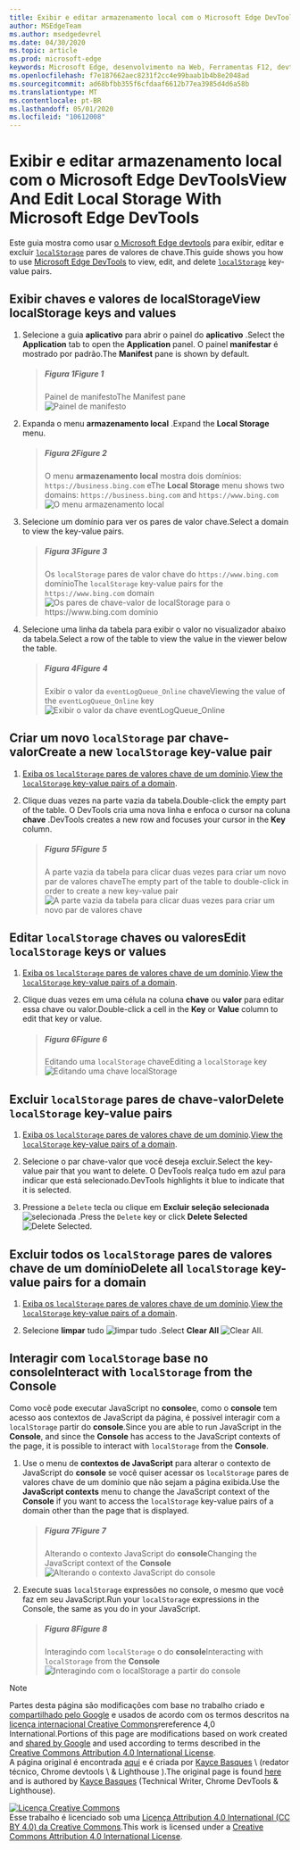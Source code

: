 ```yaml
---
title: Exibir e editar armazenamento local com o Microsoft Edge DevTools
author: MSEdgeTeam
ms.author: msedgedevrel
ms.date: 04/30/2020
ms.topic: article
ms.prod: microsoft-edge
keywords: Microsoft Edge, desenvolvimento na Web, Ferramentas F12, devtools
ms.openlocfilehash: f7e187662aec8231f2cc4e99baab1b4b8e2048ad
ms.sourcegitcommit: ad68bfbb355f6cfdaaf6612b77ea3985d4d6a58b
ms.translationtype: MT
ms.contentlocale: pt-BR
ms.lasthandoff: 05/01/2020
ms.locfileid: "10612008"
---
```

<!-- Copyright Kayce Basques 

   Licensed under the Apache License, Version 2.0 (the "License");
   you may not use this file except in compliance with the License.
   You may obtain a copy of the License at

       https://www.apache.org/licenses/LICENSE-2.0

   Unless required by applicable law or agreed to in writing, software
   distributed under the License is distributed on an "AS IS" BASIS,
   WITHOUT WARRANTIES OR CONDITIONS OF ANY KIND, either express or implied.
   See the License for the specific language governing permissions and
   limitations under the License.  -->  





# <span data-ttu-id="e94ff-103">Exibir e editar armazenamento local com o Microsoft Edge DevTools</span><span class="sxs-lookup"><span data-stu-id="e94ff-103">View And Edit Local Storage With Microsoft Edge DevTools</span></span>   



<span data-ttu-id="e94ff-104">Este guia mostra como usar [o Microsoft Edge devtools][MicrosoftEdgeDevTools] para exibir, editar e excluir [`localStorage`][MDNWindowsLocalStorage] pares de valores de chave.</span><span class="sxs-lookup"><span data-stu-id="e94ff-104">This guide shows you how to use [Microsoft Edge DevTools][MicrosoftEdgeDevTools] to view, edit, and delete [`localStorage`][MDNWindowsLocalStorage] key-value pairs.</span></span>  

## <span data-ttu-id="e94ff-105">Exibir chaves e valores de localStorage</span><span class="sxs-lookup"><span data-stu-id="e94ff-105">View localStorage keys and values</span></span>   

1.  <span data-ttu-id="e94ff-106">Selecione a guia **aplicativo** para abrir o painel do **aplicativo** .</span><span class="sxs-lookup"><span data-stu-id="e94ff-106">Select the **Application** tab to open the **Application** panel.</span></span>  <span data-ttu-id="e94ff-107">O painel **manifestar** é mostrado por padrão.</span><span class="sxs-lookup"><span data-stu-id="e94ff-107">The **Manifest** pane is shown by default.</span></span>  
    
    > ##### <span data-ttu-id="e94ff-108">Figura 1</span><span class="sxs-lookup"><span data-stu-id="e94ff-108">Figure 1</span></span>  
    > <span data-ttu-id="e94ff-109">Painel de manifesto</span><span class="sxs-lookup"><span data-stu-id="e94ff-109">The Manifest pane</span></span>  
    > ![Painel de manifesto][ImageManifest]  

1.  <span data-ttu-id="e94ff-111">Expanda o menu **armazenamento local** .</span><span class="sxs-lookup"><span data-stu-id="e94ff-111">Expand the **Local Storage** menu.</span></span>  
    
    > ##### <span data-ttu-id="e94ff-112">Figura 2</span><span class="sxs-lookup"><span data-stu-id="e94ff-112">Figure 2</span></span>  
    > <span data-ttu-id="e94ff-113">O menu **armazenamento local** mostra dois domínios: `https://business.bing.com` e</span><span class="sxs-lookup"><span data-stu-id="e94ff-113">The **Local Storage** menu shows two domains: `https://business.bing.com` and</span></span> `https://www.bing.com`  
    > ![O menu armazenamento local][ImageLocalStorageMenu]  

1.  <span data-ttu-id="e94ff-115">Selecione um domínio para ver os pares de valor chave.</span><span class="sxs-lookup"><span data-stu-id="e94ff-115">Select a domain to view the key-value pairs.</span></span>  
    
    > ##### <span data-ttu-id="e94ff-116">Figura 3</span><span class="sxs-lookup"><span data-stu-id="e94ff-116">Figure 3</span></span>  
    > <span data-ttu-id="e94ff-117">Os `localStorage` pares de valor chave do `https://www.bing.com` domínio</span><span class="sxs-lookup"><span data-stu-id="e94ff-117">The `localStorage` key-value pairs for the `https://www.bing.com` domain</span></span>  
    > ![Os pares de chave-valor de localStorage para o https://www.bing.com domínio][ImageLocalStorage]  

1.  <span data-ttu-id="e94ff-119">Selecione uma linha da tabela para exibir o valor no visualizador abaixo da tabela.</span><span class="sxs-lookup"><span data-stu-id="e94ff-119">Select a row of the table to view the value in the viewer below the table.</span></span>  
    
    > ##### <span data-ttu-id="e94ff-120">Figura 4</span><span class="sxs-lookup"><span data-stu-id="e94ff-120">Figure 4</span></span>  
    > <span data-ttu-id="e94ff-121">Exibir o valor da `eventLogQueue_Online` chave</span><span class="sxs-lookup"><span data-stu-id="e94ff-121">Viewing the value of the `eventLogQueue_Online` key</span></span>  
    > ![Exibir o valor da chave eventLogQueue_Online][ImageLocalStorageViewer]  

## <span data-ttu-id="e94ff-123">Criar um novo `localStorage` par chave-valor</span><span class="sxs-lookup"><span data-stu-id="e94ff-123">Create a new `localStorage` key-value pair</span></span>   

1.  <span data-ttu-id="e94ff-124">[Exiba os `localStorage` pares de valores chave de um domínio](#view-localstorage-keys-and-values).</span><span class="sxs-lookup"><span data-stu-id="e94ff-124">[View the `localStorage` key-value pairs of a domain](#view-localstorage-keys-and-values).</span></span>  
1.  <span data-ttu-id="e94ff-125">Clique duas vezes na parte vazia da tabela.</span><span class="sxs-lookup"><span data-stu-id="e94ff-125">Double-click the empty part of the table.</span></span>  <span data-ttu-id="e94ff-126">O DevTools cria uma nova linha e enfoca o cursor na coluna **chave** .</span><span class="sxs-lookup"><span data-stu-id="e94ff-126">DevTools creates a new row and focuses your cursor in the **Key** column.</span></span>  
    
    > ##### <span data-ttu-id="e94ff-127">Figura 5</span><span class="sxs-lookup"><span data-stu-id="e94ff-127">Figure 5</span></span>  
    > <span data-ttu-id="e94ff-128">A parte vazia da tabela para clicar duas vezes para criar um novo par de valores chave</span><span class="sxs-lookup"><span data-stu-id="e94ff-128">The empty part of the table to double-click in order to create a new key-value pair</span></span>  
    > ![A parte vazia da tabela para clicar duas vezes para criar um novo par de valores chave][ImageLocalStorageCreate]  

## <span data-ttu-id="e94ff-130">Editar `localStorage` chaves ou valores</span><span class="sxs-lookup"><span data-stu-id="e94ff-130">Edit `localStorage` keys or values</span></span>   

1.  <span data-ttu-id="e94ff-131">[Exiba os `localStorage` pares de valores chave de um domínio](#view-localstorage-keys-and-values).</span><span class="sxs-lookup"><span data-stu-id="e94ff-131">[View the `localStorage` key-value pairs of a domain](#view-localstorage-keys-and-values).</span></span>  
1.  <span data-ttu-id="e94ff-132">Clique duas vezes em uma célula na coluna **chave** ou **valor** para editar essa chave ou valor.</span><span class="sxs-lookup"><span data-stu-id="e94ff-132">Double-click a cell in the **Key** or **Value** column to edit that key or value.</span></span>  
    
    > ##### <span data-ttu-id="e94ff-133">Figura 6</span><span class="sxs-lookup"><span data-stu-id="e94ff-133">Figure 6</span></span>  
    > <span data-ttu-id="e94ff-134">Editando uma `localStorage` chave</span><span class="sxs-lookup"><span data-stu-id="e94ff-134">Editing a `localStorage` key</span></span>  
    > ![Editando uma chave localStorage][ImageLocalStorageEdit]  

## <span data-ttu-id="e94ff-136">Excluir `localStorage` pares de chave-valor</span><span class="sxs-lookup"><span data-stu-id="e94ff-136">Delete `localStorage` key-value pairs</span></span>   

1.  <span data-ttu-id="e94ff-137">[Exiba os `localStorage` pares de valores chave de um domínio](#view-localstorage-keys-and-values).</span><span class="sxs-lookup"><span data-stu-id="e94ff-137">[View the `localStorage` key-value pairs of a domain](#view-localstorage-keys-and-values).</span></span>  
1.  <span data-ttu-id="e94ff-138">Selecione o par chave-valor que você deseja excluir.</span><span class="sxs-lookup"><span data-stu-id="e94ff-138">Select the key-value pair that you want to delete.</span></span>  <span data-ttu-id="e94ff-139">O DevTools realça tudo em azul para indicar que está selecionado.</span><span class="sxs-lookup"><span data-stu-id="e94ff-139">DevTools highlights it blue to indicate that it is selected.</span></span>  

1.  <span data-ttu-id="e94ff-140">Pressione a `Delete` tecla ou clique em **Excluir seleção selecionada** ![ selecionada ][ImageDeleteIcon] .</span><span class="sxs-lookup"><span data-stu-id="e94ff-140">Press the `Delete` key or click **Delete Selected** ![Delete Selected][ImageDeleteIcon].</span></span>  

## <span data-ttu-id="e94ff-141">Excluir todos os `localStorage` pares de valores chave de um domínio</span><span class="sxs-lookup"><span data-stu-id="e94ff-141">Delete all `localStorage` key-value pairs for a domain</span></span>   

1.  <span data-ttu-id="e94ff-142">[Exiba os `localStorage` pares de valores chave de um domínio](#view-localstorage-keys-and-values).</span><span class="sxs-lookup"><span data-stu-id="e94ff-142">[View the `localStorage` key-value pairs of a domain](#view-localstorage-keys-and-values).</span></span>  

1.  <span data-ttu-id="e94ff-143">Selecione **limpar** tudo ![ limpar tudo ][ImageClearIcon] .</span><span class="sxs-lookup"><span data-stu-id="e94ff-143">Select **Clear All** ![Clear All][ImageClearIcon].</span></span>  

## <span data-ttu-id="e94ff-144">Interagir com `localStorage` base no console</span><span class="sxs-lookup"><span data-stu-id="e94ff-144">Interact with `localStorage` from the Console</span></span>   

<span data-ttu-id="e94ff-145">Como você pode executar JavaScript no **console**e, como o **console** tem acesso aos contextos de JavaScript da página, é possível interagir com a `localStorage` partir do **console**.</span><span class="sxs-lookup"><span data-stu-id="e94ff-145">Since you are able to run JavaScript in the **Console**, and since the **Console** has access to the JavaScript contexts of the page, it is possible to interact with `localStorage` from the **Console**.</span></span>  

1.  <span data-ttu-id="e94ff-146">Use o menu de **contextos de JavaScript** para alterar o contexto de JavaScript do **console** se você quiser acessar os `localStorage` pares de valores chave de um domínio que não sejam a página exibida.</span><span class="sxs-lookup"><span data-stu-id="e94ff-146">Use the **JavaScript contexts** menu to change the JavaScript context of the **Console** if you want to access the `localStorage` key-value pairs of a domain other than the page that is displayed.</span></span>  
    
    > ##### <span data-ttu-id="e94ff-147">Figura 7</span><span class="sxs-lookup"><span data-stu-id="e94ff-147">Figure 7</span></span>  
    > <span data-ttu-id="e94ff-148">Alterando o contexto JavaScript do **console**</span><span class="sxs-lookup"><span data-stu-id="e94ff-148">Changing the JavaScript context of the **Console**</span></span>  
    > ![Alterando o contexto JavaScript do console][ImageJSContext]  

1.  <span data-ttu-id="e94ff-150">Execute suas `localStorage` expressões no console, o mesmo que você faz em seu JavaScript.</span><span class="sxs-lookup"><span data-stu-id="e94ff-150">Run your `localStorage` expressions in the Console, the same as you do in your JavaScript.</span></span>  
    
    > ##### <span data-ttu-id="e94ff-151">Figura 8</span><span class="sxs-lookup"><span data-stu-id="e94ff-151">Figure 8</span></span>  
    > <span data-ttu-id="e94ff-152">Interagindo com `localStorage` o do **console**</span><span class="sxs-lookup"><span data-stu-id="e94ff-152">Interacting with `localStorage` from the **Console**</span></span>  
    > ![Interagindo com o localStorage a partir do console][ImageLocalStorageConsole]  

 



<!-- image links -->  

[ImageClearIcon]: /microsoft-edge/devtools-guide-chromium/media/clear-icon.msft.png  
[ImageDeleteIcon]: /microsoft-edge/devtools-guide-chromium/media/delete-icon.msft.png  

[ImageManifest]: /microsoft-edge/devtools-guide-chromium/media/storage-application-manifest.msft.png "Figura 1: o painel manifestar"  
[ImageLocalStorageMenu]: /microsoft-edge/devtools-guide-chromium/media/storage-application-local-storage.msft.png "Figura 2: o menu armazenamento local"  
[ImageLocalStorage]: /microsoft-edge/devtools-guide-chromium/media/storage-application-local-storage-view-key-value.msft.png "Figura 3: os pares de chave-valor de localStorage para o https://www.bing.com domínio"  
[ImageLocalStorageViewer]: /microsoft-edge/devtools-guide-chromium/media/storage-application-local-storage-view-key-value-selected.msft.png "Figura 4: exibindo o valor da tecla eventLogQueue_Online"  
[ImageLocalStorageCreate]: /microsoft-edge/devtools-guide-chromium/media/storage-application-local-storage-new-key-value.msft.png "Figura 5: a parte vazia da tabela para clicar duas vezes para criar um novo par de valores chave"  
[ImageLocalStorageEdit]: /microsoft-edge/devtools-guide-chromium/media/storage-application-local-storage-edit-key-value.msft.png "Figura 6: editando uma chave localStorage"  
[ImageJSContext]: /microsoft-edge/devtools-guide-chromium/media/storage-console-local-storage.msft.png "Figura 7: alterando o contexto JavaScript do console"  
[ImageLocalStorageConsole]: /microsoft-edge/devtools-guide-chromium/media/storage-console-local-storage-interaction.msft.png "Figura 8: interagindo com o localStorage a partir do console"  

<!-- links -->  

[MicrosoftEdgeDevTools]: /microsoft-edge/devtools-guide-chromium "Ferramentas de desenvolvedor do Microsoft Edge (Chromium)"  

[MDNWindowsLocalStorage]: https://developer.mozilla.org/docs/Web/API/Window/localStorage "Window. localStorage | MDN"  

> [!NOTE]
> <span data-ttu-id="e94ff-164">Partes desta página são modificações com base no trabalho criado e [compartilhado pelo Google][GoogleSitePolicies] e usados de acordo com os termos descritos na [licença internacional Creative Commons][CCA4IL]rereference 4,0 International.</span><span class="sxs-lookup"><span data-stu-id="e94ff-164">Portions of this page are modifications based on work created and [shared by Google][GoogleSitePolicies] and used according to terms described in the [Creative Commons Attribution 4.0 International License][CCA4IL].</span></span>  
> <span data-ttu-id="e94ff-165">A página original é encontrada [aqui](https://developers.google.com/web/tools/chrome-devtools/storage/localstorage) e é criada por [Kayce Basques][KayceBasques] \ (redator técnico, Chrome devtools \ & Lighthouse \).</span><span class="sxs-lookup"><span data-stu-id="e94ff-165">The original page is found [here](https://developers.google.com/web/tools/chrome-devtools/storage/localstorage) and is authored by [Kayce Basques][KayceBasques] \(Technical Writer, Chrome DevTools \& Lighthouse\).</span></span>  

[![Licença Creative Commons][CCby4Image]][CCA4IL]  
<span data-ttu-id="e94ff-167">Esse trabalho é licenciado sob uma [Licença Attribution 4.0 International (CC BY 4.0) da Creative Commons][CCA4IL].</span><span class="sxs-lookup"><span data-stu-id="e94ff-167">This work is licensed under a [Creative Commons Attribution 4.0 International License][CCA4IL].</span></span>  

[CCA4IL]: https://creativecommons.org/licenses/by/4.0  
[CCby4Image]: https://i.creativecommons.org/l/by/4.0/88x31.png  
[GoogleSitePolicies]: https://developers.google.com/terms/site-policies  
[KayceBasques]: https://developers.google.com/web/resources/contributors/kaycebasques  
